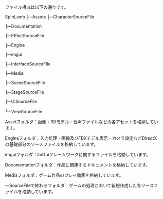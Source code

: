 ファイル構成は以下の通りです。

SpinLamb
├─Assets
├─CharacterSourceFile

├─Documentation

├─EffectSourceFile

├─Engine

├─imgui

├─InterfaceSourceFile

├─Media

├─SceneSourceFile

├─StageSourceFile

├─UISourceFile

└─ViewSourceFile　


Assetフォルダ：画像・3Dモデル・音声ファイルなどの各アセットを格納しています。

Engineフォルダ：入力処理・画像及びFBXモデル表示・カメラ設定などDirectXの基礎部分のソースファイルを格納しています。

imguiフォルダ：ImGuiフレームワークに関するファイルを格納しています。

Documentationフォルダ：作品に関連するドキュメントを格納しています。

Mediaフォルダ：ゲーム作品のプレイ動画を格納しています。

～SourceFileで終わるフォルダ：ゲームの処理において新規作成した各ソースファイルを格納しています。


